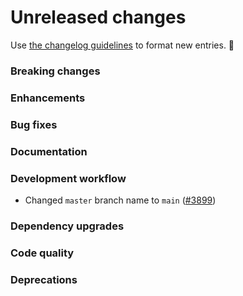 # Unreleased changes

Use [the changelog guidelines](https://git.io/polaris-changelog-guidelines) to format new entries. 💜

### Breaking changes

### Enhancements

### Bug fixes

### Documentation

### Development workflow

- Changed `master` branch name to `main` ([#3899](https://github.com/Shopify/polaris-react/pull/3899))

### Dependency upgrades

### Code quality

### Deprecations

